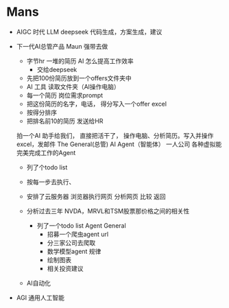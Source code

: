 # Mans
- AIGC 时代
   LLM deepseek
   代码生成，方案生成，建议

- 下一代AI总管产品
   Maun 强带去做
   - 字节hr
        一堆的简历 AI 怎么提高工作效率
        - 交给deepseek
    - 先把100份简历放到一个offers文件夹中
    - AI 工具 读取文件夹（AI操作电脑）
    - 每一个简历 岗位需求prompt 
    -  把这份简历的名字，电话， 得分写入一个offer excel
    - 按得分排序
    - 把排名前10的简历 发送给HR

    拍一个AI 助手给我们， 直接把活干了，
    操作电脑、分析简历。写入并操作excel，发邮件
    The General(总管) AI Agent（智能体）
    一人公司
    各种虚拟能完美完成工作的Agent

    - 列了个todo list
    - 按每一步去执行、
    - 安排了云服务器
        浏览器执行网页
        分析网页
        比较
        返回

    - 分析过去三年 NVDA，MRVL和TSM股票那价格之间的相关性 
        - 列了一个todo list
            Agent General
            - 招募一个爬虫agent url
            - 分三家公司去爬取
            - 数学模型agent 规律
            - 绘制图表
            - 相关投资建议   

    - AI自动化    

- AGI 通用人工智能    